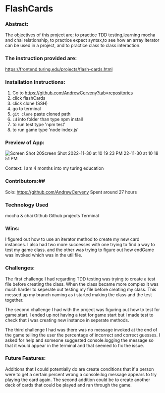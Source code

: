 # FlashCards


### Abstract: 
The objectives of this project are; to practice TDD testing,learning mocha and chai relationship, to practice expect syntax,to see how an array iterator can be used in a project, and to practice class to class interaction.   
 
### The instruction provided are: 
https://frontend.turing.edu/projects/flash-cards.html


### Installation Instructions:
1) Go to https://github.com/AndrewCerveny?tab=repositories
2) click flashCards
3) click clone (SSH)
4) go to terminal
5) `git clone` paste cloned path
6) `cd` into folder than type npm install
7) to run test type 'npm test'
8) to run game type 'node index.js'

### Preview of App:
![Screen Shot 20![Screen Shot 2022-11-30 at 10 19 23 PM](https://user-images.githubusercontent.com/104449342/204958808-0e52139c-667a-45a5-8db5-cb23cffd16d1.png)
22-11-30 at 10 18 51 PM](https://user-images.githubusercontent.com/104449342/204958803-1db60e97-5c2e-4017-a792-4c6c735a313d.png)



Context:
I am 4 months into my turing education 

### Contributors:##
Solo: 
https://github.com/AndrewCerveny
Spent around 27 hours

### Technology Used
mocha & chai
Github
Github projects
Terminal

### Wins:
I figured out how to use an iterator method to create my new card instances. I also had two more successes with one trying to find a way to test my game class. and the other was trying to figure out how endGame was invoked which was in the util file. 

### Challenges:
The first challenge I had regarding TDD testing was trying to create a test file before creating the class. When the class became more complex it was much harder to seperate out testing my file before creating my class.  This messed up my branch naming as i started making the class and the test together. 

The second challenge I had with the project was figuring out how to test for game.start. I ended up not having a test for game start but i made test to check that i was creating new instance in seperate methods.  

The third challenge I had was there was no message invoked at the end of the game telling the user the percentage of incorrect and correct guesses. I asked for help and someone suggested console.logging the message so that it would appear in the terminal and that seemed to fix the issue. 

### Future Features:
Additions that I could potentially do are create conditions that if a person were to get a certain percent wrong a console.log message appears to try playing the card again. The second addition could be to create another deck of cards that could be played and ran through the game. 
